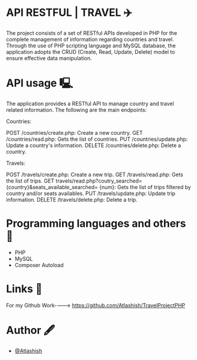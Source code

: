 # API RESTFUL | TRAVEL ✈️

The project consists of a set of RESTful APIs developed in PHP for the complete management of information regarding countries and travel. Through the use of PHP scripting language and MySQL database, the application adopts the CRUD (Create, Read, Update, Delete) model to ensure effective data manipulation.

# API usage 🖳
The application provides a RESTful API to manage country and travel related information. The following are the main endpoints:

Countries:

POST /countries/create.php: Create a new country.
GET /countries/read.php: Gets the list of countries.
PUT /countries/update.php: Update a country's information.
DELETE /countries/delete.php: Delete a country.

Travels:

POST /travels/create.php: Create a new trip.
GET /travels/read.php: Gets the list of trips.
GET travels/read.php?coutry_searched={country}&seats_available_searched= {num}: Gets the list of trips filtered by country and/or seats availables.
PUT /travels/update.php: Update trip information.
DELETE /travels/delete.php: Delete a trip.

# Programming languages and others 🤖

- PHP
- MySQL
- Composer Autoload

# Links 🔗

For my Github Work----> https://github.com/Atlashish/TravelProjectPHP

# Author 🖋

- [@Atlashish](https://github.com/Atlashish/)
